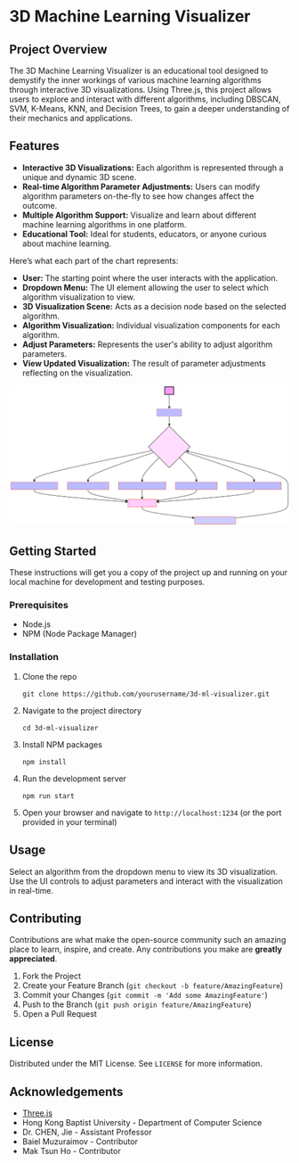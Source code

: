 # 3D Machine Learning Visualizer

## Project Overview

The 3D Machine Learning Visualizer is an educational tool designed to demystify the inner workings of various machine learning algorithms through interactive 3D visualizations. Using Three.js, this project allows users to explore and interact with different algorithms, including DBSCAN, SVM, K-Means, KNN, and Decision Trees, to gain a deeper understanding of their mechanics and applications.

## Features

- **Interactive 3D Visualizations:** Each algorithm is represented through a unique and dynamic 3D scene.
- **Real-time Algorithm Parameter Adjustments:** Users can modify algorithm parameters on-the-fly to see how changes affect the outcome.
- **Multiple Algorithm Support:** Visualize and learn about different machine learning algorithms in one platform.
- **Educational Tool:** Ideal for students, educators, or anyone curious about machine learning.


Here’s what each part of the chart represents:
- **User:** The starting point where the user interacts with the application.
- **Dropdown Menu:** The UI element allowing the user to select which algorithm visualization to view.
- **3D Visualization Scene:** Acts as a decision node based on the selected algorithm.
- **Algorithm Visualization:** Individual visualization components for each algorithm.
- **Adjust Parameters:** Represents the user's ability to adjust algorithm parameters.
- **View Updated Visualization:** The result of parameter adjustments reflecting on the visualization.

![Chart](./chart.svg)


## Getting Started

These instructions will get you a copy of the project up and running on your local machine for development and testing purposes.

### Prerequisites

- Node.js
- NPM (Node Package Manager)

### Installation

1. Clone the repo
   ```
   git clone https://github.com/yourusername/3d-ml-visualizer.git
   ```
2. Navigate to the project directory
   ```
   cd 3d-ml-visualizer
   ```
3. Install NPM packages
   ```
   npm install
   ```
4. Run the development server
   ```
   npm run start
   ```
5. Open your browser and navigate to `http://localhost:1234` (or the port provided in your terminal)

## Usage

Select an algorithm from the dropdown menu to view its 3D visualization. Use the UI controls to adjust parameters and interact with the visualization in real-time.

## Contributing

Contributions are what make the open-source community such an amazing place to learn, inspire, and create. Any contributions you make are **greatly appreciated**.

1. Fork the Project
2. Create your Feature Branch (`git checkout -b feature/AmazingFeature`)
3. Commit your Changes (`git commit -m 'Add some AmazingFeature'`)
4. Push to the Branch (`git push origin feature/AmazingFeature`)
5. Open a Pull Request

## License

Distributed under the MIT License. See `LICENSE` for more information.

## Acknowledgements

- [Three.js](https://threejs.org/)
- Hong Kong Baptist University - Department of Computer Science
- Dr. CHEN, Jie - Assistant Professor
- Baiel Muzuraimov - Contributor
- Mak Tsun Ho - Contributor
